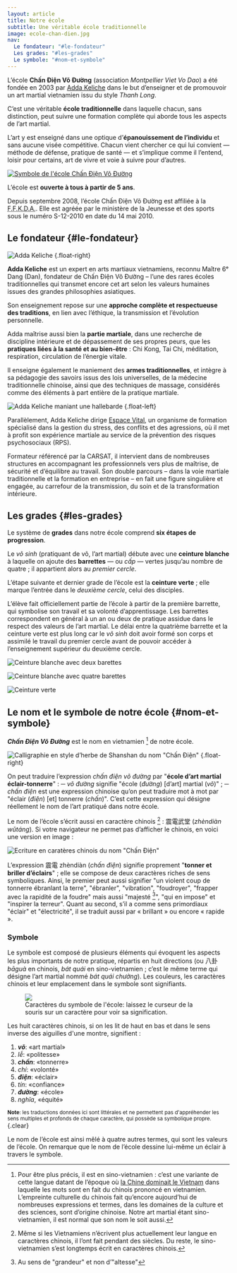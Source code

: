 ```yaml
---
layout: article
title: Notre école
subtitle: Une véritable école traditionnelle
image: ecole-chan-dien.jpg
nav:
  Le fondateur: "#le-fondateur"
  Les grades: "#les-grades"
  Le symbole: "#nom-et-symbole"
---
```


L’école **Chấn Điện Võ Đường** (association _Montpellier Viet Vo Dao_) a été
fondée en 2003 par [Adda Keliche](#le-fondateur) dans le but d’enseigner et de
promouvoir un art martial vietnamien issu du style _Thanh Long_.

C’est une véritable **école traditionnelle** dans laquelle chacun, sans
distinction, peut suivre une formation complète qui aborde tous les aspects de
l’art martial.

L’art y est enseigné dans une optique d’**épanouissement de l’individu** et sans
aucune visée compétitive. Chacun vient chercher ce qui lui convient — méthode de
défense, pratique de santé — et s’implique comme il l’entend, loisir pour
certains, art de vivre et voie à suivre pour d’autres.

[![Symbole de l'école Chấn Điện Võ Đường](/symbole-chan-dien.jpg "Le symbole de notre école")](#nom-et-symbole)

L’école est **ouverte à tous à partir de 5 ans**.

Depuis septembre 2008, l’école Chấn Điện Võ Đường est affiliée à la
<abbr title="Fédération française de karaté et disciplines associées">F.F.K.D.A.</abbr>.
Elle est agréée par le ministère de la Jeunesse et des sports sous le numéro
S-12-2010 en date du 14 mai 2010.

## Le fondateur {#le-fondateur}

![](/notre-ecole/adda-keliche.jpg "Adda Keliche") {.float-right}

**Adda Keliche** est un expert en arts martiaux vietnamiens, reconnu Maître 6ᵉ
Dang (Dan), fondateur de Chấn Điện Võ Đường – l’une des rares écoles
traditionnelles qui transmet encore cet art selon les valeurs humaines issues
des grandes philosophies asiatiques.

Son enseignement repose sur une **approche complète et respectueuse des
traditions**, en lien avec l’éthique, la transmission et l’évolution
personnelle.

Adda maîtrise aussi bien la **partie martiale**, dans une recherche de
discipline intérieure et de dépassement de ses propres peurs, que les
**pratiques liées à la santé et au bien-être** : Chi Kong, Tai Chi, méditation,
respiration, circulation de l’énergie vitale.

Il enseigne également le maniement des **armes traditionnelles**, et intègre à
sa pédagogie des savoirs issus des lois universelles, de la médecine
traditionnelle chinoise, ainsi que des techniques de massage, considérés comme
des éléments à part entière de la pratique martiale.

![Adda Keliche maniant une hallebarde](adda-keliche-2.jpg) {.float-left}

Parallèlement, Adda Keliche dirige [Espace Vital](https://espacevital.fr), un
organisme de formation spécialisé dans la gestion du stress, des conflits et des
agressions, où il met à profit son expérience martiale au service de la
prévention des risques psychosociaux (RPS).

Formateur référencé par la CARSAT, il intervient dans de nombreuses structures
en accompagnant les professionnels vers plus de maîtrise, de sécurité et
d’équilibre au travail. Son double parcours – dans la voie martiale
traditionnelle et la formation en entreprise – en fait une figure singulière et
engagée, au carrefour de la transmission, du soin et de la transformation
intérieure.

## Les grades {#les-grades}

Le système de **grades** dans notre école comprend **six étapes de
progression**.

Le _võ sinh_ (pratiquant de võ, l’art martial) débute avec une **ceinture
blanche** à laquelle on ajoute des **barrettes** — ou _cấp_ — vertes jusqu’au
nombre de quatre ; il appartient alors au _premier cercle_.

L’étape suivante et dernier grade de l’école est la **ceinture verte** ; elle
marque l’entrée dans le _deuxième cercle_, celui des disciples.

L’élève fait officiellement partie de l’école à partir de la première barrette,
qui symbolise son travail et sa volonté d’apprentissage. Les barrettes
correspondent en général à un an ou deux de pratique assidue dans le respect des
valeurs de l’art martial. Le délai entre la quatrième barrette et la ceinture
verte est plus long car le _võ sinh_ doit avoir formé son corps et assimilé le
travail du premier cercle avant de pouvoir accéder à l’enseignement supérieur du
deuxième cercle.

<div class="grid">

![Ceinture blanche avec deux barettes](ceinture2cap.jpg)

![Ceinture blanche avec quatre barettes](ceinture4cap.jpg)

![Ceinture verte](ceintureverte.jpg)

</div>

## Le nom et le symbole de notre école {#nom-et-symbole}

**_Chấn Điện Võ Đường_** est le nom en vietnamien [^1] de notre école.

![Calligraphie en style d’herbe de Shanshan du nom "Chấn Điện"](chan-dien-shanshan.png "Chấn Điện<br>Calligraphie en style d’herbe de Shanshan")
{.float-right}

On peut traduire l’expression _chấn điện võ đường_ par "**école d’art martial
éclair-tonnerre**" : ─ _võ đường_ signifie "école (_đường_) [d’art] martial
(_võ_)" ; ─ _chấn điện_ est une expression chinoise qu’on peut traduire mot à
mot par "éclair (_điện_) [et] tonnerre (_chấn_)". C’est cette expression qui
désigne réellement le nom de l’art pratiqué dans notre école.

Le nom de l’école s’écrit aussi en caractère chinois [^2] : 震電武堂 (_zhèndiàn
wǔtáng_). Si votre navigateur ne permet pas d’afficher le chinois, en voici une
version en image :

![Ecriture en caratères chinois du nom "Chấn Điện"](zhendian.png)

L’expression 震電 zhèndiàn (_chấn điện_) signifie proprement "**tonner et
briller d’éclairs**" ; elle se compose de deux caractères riches de sens
symboliques. Ainsi, le premier peut aussi signifier "un violent coup de tonnerre
ébranlant la terre", "ébranler", "vibration", "foudroyer", "frapper avec la
rapidité de la foudre" mais aussi "majesté [^3]", "qui en impose" et "inspirer
la terreur". Quant au second, s’il a comme sens primordiaux "éclair" et
"électricité", il se traduit aussi par « brillant » ou encore « rapide ».

[^1]:
    Pour être plus précis, il est en sino-vietnamien : c’est une variante de
    cette langue datant de l’époque où [la Chine dominait le Vietnam](TODO) dans
    laquelle les mots sont en fait du chinois prononcé en vietnamien.
    L’empreinte culturelle du chinois fait qu’encore aujourd’hui de nombreuses
    expressions et termes, dans les domaines de la culture et des sciences, sont
    d’origine chinoise. Notre art martial étant sino-vietnamien, il est normal
    que son nom le soit aussi.

[^2]:
    Même si les Vietnamiens n’écrivent plus actuellement leur langue en
    caractères chinois, il l’ont fait pendant des siècles. Du reste, le
    sino-vietnamien s’est longtemps écrit en caractères chinois.

[^3]: Au sens de "grandeur" et non d’"altesse"

### Symbole

Le symbole est composé de plusieurs éléments qui évoquent les aspects les plus
importants de notre pratique, répartis en huit directions (ou 八卦 _bāguà_ en
chinois, _bát quái_ en sino-vietnamien ; c’est le même terme qui désigne l’art
martial nommé _bát quái chưởng_). Les couleurs, les caractères chinois et leur
emplacement dans le symbole sont signifiants.

<figure class="float-left">
  <img src="/symbole-chan-dien.jpg" usemap="#symbol-map">
  <map name="symbol-map">
      <area shape="poly" coords="127,40,177,27,236,38,208,105,155,106" alt="Caractère võ" title="Caractère võ: «art martial»"></area>
      <area shape="poly" coords="42,118,70,72,118,39,145,106,111,146" alt="Caractère lễ" title="Caractère lễ: «politesse»"></area>
      <area shape="poly" coords="39,127,25,180,36,237,109,207,104,152" alt="Caractère chấn" title="Caractère chấn: «tonnerre»"></area>
      <area shape="poly" coords="41,245,109,215,144,249,117,320,70,290" alt="Caractère chí" title="Caractère chí: «volonté»"></area>
      <area shape="poly" coords="154,254,128,322,184,333,232,324,205,256" alt="Caractère điện" title="Caractère điện: «éclair»"></area>
      <area shape="poly" coords="214,253,252,215,318,244,288,290,244,322" alt="Caractère tín" title="Caractère tín: «confiance»"></area>
      <area shape="poly" coords="255,154,322,127,334,180,323,236,254,206" alt="Caractère đường" title="Caractère đường: «école»"></area>
      <area shape="poly" coords="215,109,243,43,290,72,320,117,251,147" alt="Caractère nghĩa" title="Caractère nghĩa: «équité»"></area>
  </map>
  <figcaption>Caractères du symbole de l'école: laissez le curseur de la souris sur un caractère pour voir sa signification.</figcaption>
</figure>

Les huit caractères chinois, si on les lit de haut en bas et dans le sens
inverse des aiguilles d'une montre, signifient :

1. **_võ_**: «art martial»
2. _lễ_: «politesse»
3. **_chấn_**: «tonnerre»
4. _chí_: «volonté»
5. **_điện_**: «éclair»
6. _tín_: «confiance»
7. **_đường_**: «école»
8. _nghĩa_, «équité»

<small><strong>Note</strong>: les traductions données ici sont littérales et ne
permettent pas d'appréhender les sens multiples et profonds de chaque caractère,
qui possède sa symbolique propre.</small>{.clear}

Le nom de l’école est ainsi mêlé à quatre autres termes, qui sont les valeurs de
l’école. On remarque que le nom de l’école dessine lui-même un éclair à travers
le symbole.
